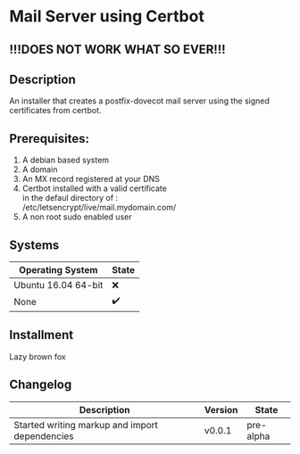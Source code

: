 # Mail Server using Certbot
## !!!DOES NOT WORK WHAT SO EVER!!!

## Description
An installer that creates a postfix-dovecot mail server using the signed certificates from certbot.

## Prerequisites:
1. A debian based system
2. A domain
3. An MX record registered at your DNS
4. Certbot installed with a valid certificate \
in the defaul directory of : \
/etc/letsencrypt/live/mail.mydomain.com/
5. A non root sudo enabled user

## Systems
Operating System | State
--- | ---
Ubuntu 16.04 64-bit | :x:
None | :heavy_check_mark:

## Installment
Lazy brown fox


## Changelog
Description | Version | State
--- | --- | ---
Started writing markup and import dependencies | v0.0.1 | pre-alpha

